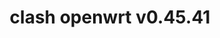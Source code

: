 ---
title: clash openwrt v0.45.41
layout: safelink
safelinkku: https://osdn.net/projects/openclash/downloads/77587/luci-app-openclash_0.45.41-beta_all.ipk/
permalink: /clash-openwrt-v45-41/
---